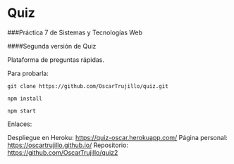 # Quiz
###Práctica 7 de Sistemas y Tecnologías Web

####Segunda versión de Quiz

Plataforma de preguntas rápidas.

Para probarla:

    git clone https://github.com/OscarTrujillo/quiz.git
    
    npm install
    
    npm start
    
    
Enlaces:

Despliegue en Heroku: https://quiz-oscar.herokuapp.com/
Página personal: https://oscartrujillo.github.io/
Repositorio: https://github.com/OscarTrujillo/quiz2
